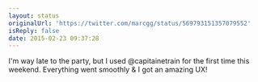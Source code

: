 ```yaml
---
layout: status
originalUrl: 'https://twitter.com/marcgg/status/569793151357079552'
isReply: false
date: 2015-02-23 09:37:28
---
```


I'm way late to the party, but I used @capitainetrain for the first time this weekend. Everything went smoothly &amp; I got an amazing UX!
